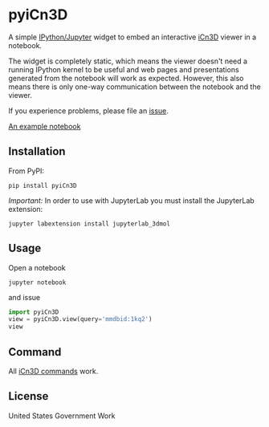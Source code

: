 pyiCn3D
=======

A simple [IPython/Jupyter](http://jupyter.org/) widget to
embed an interactive [iCn3D](https://github.com/ncbi/icn3d) viewer in a notebook.

The widget is completely static, which means the viewer doesn't need a running
IPython kernel to be useful and web pages and presentations generated from
the notebook will work as expected.  However, this also means there is only
one-way communication between the notebook and the viewer.

If you experience problems, please file 
an [issue](https://github.com/ncbi/icn3d/issues).


[An example notebook](http://nbviewer.jupyter.org/github/3dmol/3Dmol.js/blob/master/py3Dmol/examples.ipynb)

Installation
------------

From PyPI:

    pip install pyiCn3D


*Important:* In order to use with JupyterLab you must install the JupyterLab extension:

    jupyter labextension install jupyterlab_3dmol



Usage
-----

Open a notebook

    jupyter notebook

and issue

```Python
import pyiCn3D
view = pyiCn3D.view(query='mmdbid:1kq2')
view
```

Command
---

All [iCn3D commands](https://www.ncbi.nlm.nih.gov/Structure/icn3d/icn3d.html#commands) work.


License
-------

United States Government Work
